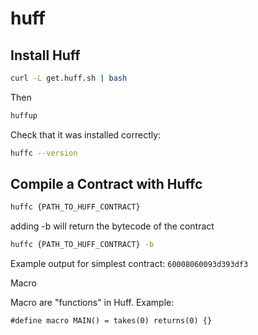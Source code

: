 # huff

## Install Huff

```bash
curl -L get.huff.sh | bash
```
Then

```bash
huffup
```
Check that it was installed correctly:

```bash
huffc --version
```

## Compile a Contract with Huffc

```bash
huffc {PATH_TO_HUFF_CONTRACT}
```

adding -b will return the bytecode of the contract

```bash
huffc {PATH_TO_HUFF_CONTRACT} -b
```

Example output for simplest contract: `60008060093d393df3`

Macro

Macro are "functions" in Huff. Example:

```huff
#define macro MAIN() = takes(0) returns(0) {}
```
